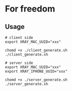 # For freedom

## Usage

```shell
# client side
export XRAY_MAC_UUID="xxx"

chomd +x ./client_generate.sh
./client_generate.sh

# server side
export XRAY_MAC_UUID="xxx"
export XRAY_IPHONE_UUID="xxx"

chomd +x ./server_generate.sh
./server_generate.sh
```

